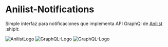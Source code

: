 # Anilist-Notifications
Simple interfaz para notificaciones que implementa API GraphQl de [Anilist](https://anilist.co/) :shipit:


![AnilistLogo](https://avatars3.githubusercontent.com/u/18018524?s=200&v=4)
![GraphQL-Logo](https://upload.wikimedia.org/wikipedia/commons/thumb/1/17/GraphQL_Logo.svg/220px-GraphQL_Logo.svg.png)
![GraphQL-Logo](https://upload.wikimedia.org/wikipedia/commons/thumb/4/4a/Python3-powered_hello-world.svg/320px-Python3-powered_hello-world.svg.png)
